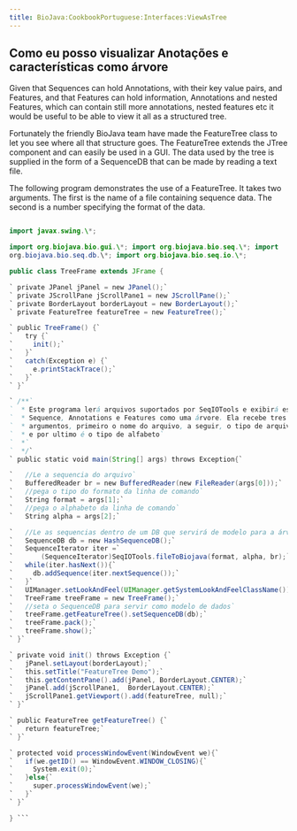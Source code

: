 ```yaml
---
title: BioJava:CookbookPortuguese:Interfaces:ViewAsTree
---
```


Como eu posso visualizar Anotações e características como árvore
----------------------------------------------------------------

Given that Sequences can hold Annotations, with their key value pairs,
and Features, and that Features can hold information, Annotations and
nested Features, which can contain still more annotations, nested
features etc it would be useful to be able to view it all as a
structured tree.

Fortunately the friendly BioJava team have made the FeatureTree class to
let you see where all that structure goes. The FeatureTree extends the
JTree component and can easily be used in a GUI. The data used by the
tree is supplied in the form of a SequenceDB that can be made by reading
a text file.

The following program demonstrates the use of a FeatureTree. It takes
two arguments. The first is the name of a file containing sequence data.
The second is a number specifying the format of the data.

```java import java.awt.\*; import java.awt.event.\*; import java.io.\*;

import javax.swing.\*;

import org.biojava.bio.gui.\*; import org.biojava.bio.seq.\*; import
org.biojava.bio.seq.db.\*; import org.biojava.bio.seq.io.\*;

public class TreeFrame extends JFrame {

` private JPanel jPanel = new JPanel();`  
` private JScrollPane jScrollPane1 = new JScrollPane();`  
` private BorderLayout borderLayout = new BorderLayout();`  
` private FeatureTree featureTree = new FeatureTree();`

` public TreeFrame() {`  
`   try {`  
`     init();`  
`   }`  
`   catch(Exception e) {`  
`     e.printStackTrace();`  
`   }`  
` }`

` /**`  
`  * Este programa lerá arquivos suportados por SeqIOTools e exibirá esta `  
`  * Sequence, Annotations e Features como uma árvore. Ela recebe tres `  
`  * argumentos, primeiro o nome do arquivo, a seguir, o tipo de arquivo `  
`  * e por ultimo é o tipo de alfabeto`  
`  *`  
`  */`  
` public static void main(String[] args) throws Exception{`

`   //Le a sequencia do arquivo`  
`   BufferedReader br = new BufferedReader(new FileReader(args[0]));`  
`   //pega o tipo do formato da linha de comando`  
`   String format = args[1];`  
`   //pega o alphabeto da linha de comando`  
`   String alpha = args[2];`

`   //Le as sequencias dentro de um DB que servirá de modelo para a árvore`  
`   SequenceDB db = new HashSequenceDB();`  
`   SequenceIterator iter =`  
`       (SequenceIterator)SeqIOTools.fileToBiojava(format, alpha, br);`  
`   while(iter.hasNext()){`  
`     db.addSequence(iter.nextSequence());`  
`   }`  
`   UIManager.setLookAndFeel(UIManager.getSystemLookAndFeelClassName());`  
`   TreeFrame treeFrame = new TreeFrame();`  
`   //seta o SequenceDB para servir como modelo de dados`  
`   treeFrame.getFeatureTree().setSequenceDB(db);`  
`   treeFrame.pack();`  
`   treeFrame.show();`  
` }`

` private void init() throws Exception {`  
`   jPanel.setLayout(borderLayout);`  
`   this.setTitle("FeatureTree Demo");`  
`   this.getContentPane().add(jPanel, BorderLayout.CENTER);`  
`   jPanel.add(jScrollPane1,  BorderLayout.CENTER);`  
`   jScrollPane1.getViewport().add(featureTree, null);`  
` }`

` public FeatureTree getFeatureTree() {`  
`   return featureTree;`  
` }`

` protected void processWindowEvent(WindowEvent we){`  
`   if(we.getID() == WindowEvent.WINDOW_CLOSING){`  
`     System.exit(0);`  
`   }else{`  
`     super.processWindowEvent(we);`  
`   }`  
` }`

} ```
